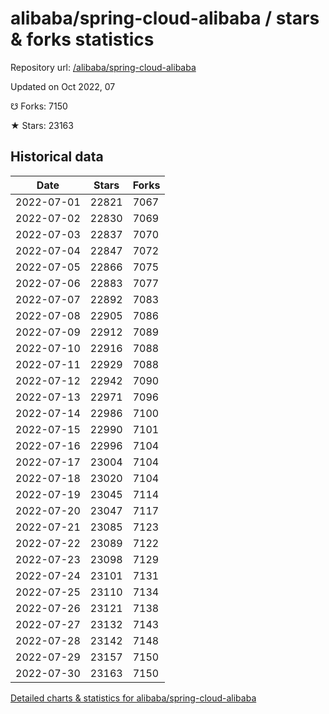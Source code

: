 # alibaba/spring-cloud-alibaba / stars & forks statistics

Repository url: [/alibaba/spring-cloud-alibaba](https://github.com/alibaba/spring-cloud-alibaba)

Updated on Oct 2022, 07

☋ Forks: 7150

★ Stars: 23163

## Historical data
| Date | Stars | Forks |
|------|-------|-------|
| 2022-07-01 | 22821 | 7067 | 
| 2022-07-02 | 22830 | 7069 | 
| 2022-07-03 | 22837 | 7070 | 
| 2022-07-04 | 22847 | 7072 | 
| 2022-07-05 | 22866 | 7075 | 
| 2022-07-06 | 22883 | 7077 | 
| 2022-07-07 | 22892 | 7083 | 
| 2022-07-08 | 22905 | 7086 | 
| 2022-07-09 | 22912 | 7089 | 
| 2022-07-10 | 22916 | 7088 | 
| 2022-07-11 | 22929 | 7088 | 
| 2022-07-12 | 22942 | 7090 | 
| 2022-07-13 | 22971 | 7096 | 
| 2022-07-14 | 22986 | 7100 | 
| 2022-07-15 | 22990 | 7101 | 
| 2022-07-16 | 22996 | 7104 | 
| 2022-07-17 | 23004 | 7104 | 
| 2022-07-18 | 23020 | 7104 | 
| 2022-07-19 | 23045 | 7114 | 
| 2022-07-20 | 23047 | 7117 | 
| 2022-07-21 | 23085 | 7123 | 
| 2022-07-22 | 23089 | 7122 | 
| 2022-07-23 | 23098 | 7129 | 
| 2022-07-24 | 23101 | 7131 | 
| 2022-07-25 | 23110 | 7134 | 
| 2022-07-26 | 23121 | 7138 | 
| 2022-07-27 | 23132 | 7143 | 
| 2022-07-28 | 23142 | 7148 | 
| 2022-07-29 | 23157 | 7150 | 
| 2022-07-30 | 23163 | 7150 | 


[Detailed charts & statistics for alibaba/spring-cloud-alibaba](https://reviewgithub.com/rep/alibaba/spring-cloud-alibaba)
